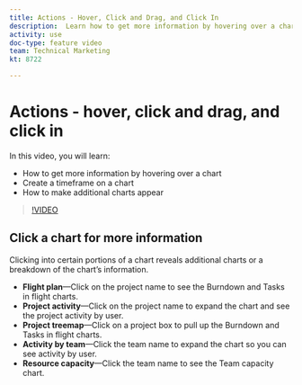 ```yaml
---
title: Actions - Hover, Click and Drag, and Click In
description:  Learn how to get more information by hovering over a chart, create a timeframe on a chart, and how to make additional charts appear, all in [!DNL Adobe Workfront].
activity: use
doc-type: feature video
team: Technical Marketing
kt: 8722 

---
```

# Actions - hover, click and drag, and click in

In this video, you will learn:

* How to get more information by hovering over a chart
* Create a timeframe on a chart
* How to make additional charts appear

>[!VIDEO](https://video.tv.adobe.com/v/335044/?quality=12)

## Click a chart for more information

Clicking into certain portions of a chart reveals additional charts or a breakdown of the chart’s information.

* **Flight plan**—Click on the project name to see the Burndown and Tasks in flight charts.
* **Project activity**—Click on the project name to expand the chart and see the project activity by user.
* **Project treemap**—Click on a project box to pull up the Burndown and Tasks in flight charts.
* **Activity by team**—Click the team name to expand the chart so you can see activity by user.
* **Resource capacity**—Click the team name to see the Team capacity chart.
